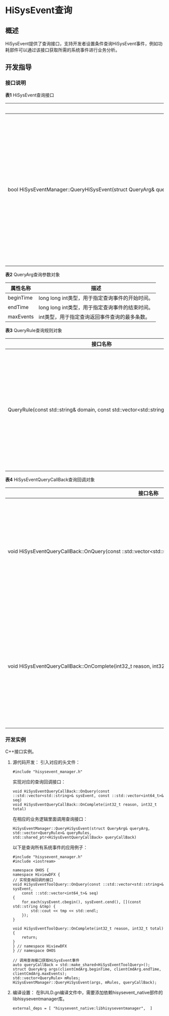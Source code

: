 # HiSysEvent查询


## 概述

HiSysEvent提供了查询接口，支持开发者设置条件查询HiSysEvent事件，例如功耗部件可以通过该接口获取所需的系统事件进行业务分析。


## 开发指导


### 接口说明

  **表1** HiSysEvent查询接口

| 接口名 | 描述 | 
| -------- | -------- |
| bool&nbsp;HiSysEventManager::QueryHiSysEvent(struct&nbsp;QueryArg&amp;&nbsp;queryArg,&nbsp;std::vector&lt;QueryRule&gt;&amp;&nbsp;queryRules,&nbsp;std::shared_ptr&lt;HiSysEventQueryCallBack&gt;&nbsp;queryCallBack) | 接口功能：支持设置查询时间段，事件领域，事件名称等，查询满足条件的HiSysEvent事件。<br/>输入参数：<br/>-&nbsp;queryArg：查询参数。<br/>-&nbsp;queryRules：事件过滤规则。<br/>-&nbsp;queryCallBack：查询接口回调对象。<br/>返回值：<br/>-&nbsp;true：查询成功。<br/>-&nbsp;false：查询失败。 | 

  **表2** QueryArg查询参数对象

| 属性名称 | 描述 | 
| -------- | -------- |
| beginTime | long&nbsp;long&nbsp;int类型，用于指定查询事件的开始时间。 | 
| endTime | long&nbsp;long&nbsp;int类型，用于指定查询事件的结束时间。 | 
| maxEvents | int类型，用于指定查询返回事件查询的最多条数。 | 

  **表3** QueryRule查询规则对象

| 接口名称 | 描述 | 
| -------- | -------- |
| QueryRule(const&nbsp;std::string&amp;&nbsp;domain,&nbsp;const&nbsp;std::vector&lt;std::string&gt;&amp;&nbsp;eventList) | 接口功能：查询规则构造函数，创建查询规则对象。<br/>输入参数：<br/>-&nbsp;domain：string类型，用来标识查询规则对象的事件所属领域，如果传入的是空字符串，则默认事件领域字段匹配成功。<br/>-&nbsp;eventList：std::vector&lt;std::string&gt;类型，事件名称的列表，如果传入的是空字符串，则默认事件名称字段匹配成功。 | 

  **表4** HiSysEventQueryCallBack查询回调对象

| 接口名称 | 描述 | 
| -------- | -------- |
| void&nbsp;HiSysEventQueryCallBack::OnQuery(const&nbsp;::std::vector&lt;std::string&gt;&amp;&nbsp;sysEvent,&nbsp;const&nbsp;::std::vector&lt;int64_t&gt;&amp;&nbsp;seq) | 接口功能：订阅事件查询中的回调。<br/>输入参数：<br/>-&nbsp;sysEvent：返回事件集合。<br/>-&nbsp;seq：事件序列集合。<br/>返回值：<br/>无。 | 
| void&nbsp;HiSysEventQueryCallBack::OnComplete(int32_t&nbsp;reason,&nbsp;int32_t&nbsp;total) | 接口功能：订阅事件查询完成的回调。<br/>输入参数：<br/>-&nbsp;reason：查询结束返回原因，目前默认是0。<br/>-&nbsp;total：本次查询总共返回的事件总数量。<br/>返回值：<br/>无。 | 


### 开发实例

C++接口实例。

1. 源代码开发：
     引入对应的头文件：
     
   ```
   #include "hisysevent_manager.h"
   ```

     实现对应的查询回调接口：
     
   ```
   void HiSysEventQueryCallBack::OnQuery(const ::std::vector<std::string>& sysEvent, const ::std::vector<int64_t>& seq)
   void HiSysEventQueryCallBack::OnComplete(int32_t reason, int32_t total)
   ```

     在相应的业务逻辑里面调用查询接口：
     
   ```
   HiSysEventManager::QueryHiSysEvent(struct QueryArg& queryArg, 
   std::vector<QueryRule>& queryRules, std::shared_ptr<HiSysEventQueryCallBack> queryCallBack)
   ```

     以下是查询所有系统事件的应用例子：
     
   ```
   #include "hisysevent_manager.h"
   #include <iostream>
   
   namespace OHOS {
   namespace HiviewDFX {
   // 实现查询回调的接口
   void HiSysEventToolQuery::OnQuery(const ::std::vector<std::string>& sysEvent,
       const ::std::vector<int64_t>& seq)
   {
       for_each(sysEvent.cbegin(), sysEvent.cend(), [](const std::string &tmp) {
           std::cout << tmp << std::endl;
       });
   }
   
   void HiSysEventToolQuery::OnComplete(int32_t reason, int32_t total)
   {
       return;
   }
   } // namespace HiviewDFX
   } // namespace OHOS
   
   // 调用查询接口获取HiSysEvent事件
   auto queryCallBack = std::make_shared<HiSysEventToolQuery>();
   struct QueryArg args(clientCmdArg.beginTime, clientCmdArg.endTime, clientCmdArg.maxEvents);
   std::vector<QueryRule> mRules;
   HiSysEventManager::QueryHiSysEvent(args, mRules, queryCallBack);
   ```

2. 编译设置：
     在BUILD.gn编译文件中，需要添加依赖hisysevent_native部件的libhisyseventmanager库。
     
   ```
   external_deps = [ "hisysevent_native:libhisyseventmanager",  ]
   ```

